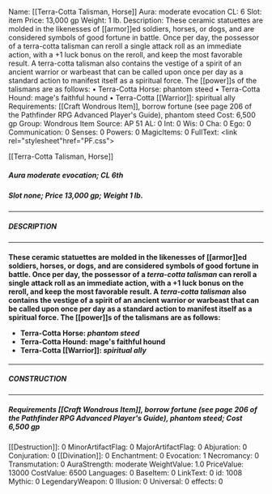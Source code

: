 Name: [[Terra-Cotta Talisman, Horse]]
Aura: moderate evocation
CL: 6
Slot: item
Price: 13,000 gp
Weight: 1 lb.
Description: These ceramic statuettes are molded in the likenesses of [[armor]]ed soldiers, horses, or dogs, and are considered symbols of good fortune in battle. Once per day, the possessor of a terra-cotta talisman can reroll a single attack roll as an immediate action, with a +1 luck bonus on the reroll, and keep the most favorable result. A terra-cotta talisman also contains the vestige of a spirit of an ancient warrior or warbeast that can be called upon once per day as a standard action to manifest itself as a spiritual force. The [[power]]s of the talismans are as follows: • Terra-Cotta Horse: phantom steed • Terra-Cotta Hound: mage's faithful hound • Terra-Cotta [[Warrior]]: spiritual ally
Requirements: [[Craft Wondrous Item]], borrow fortune (see page 206 of the Pathfinder RPG Advanced Player's Guide), phantom steed
Cost: 6,500 gp
Group: Wondrous Item
Source: AP 51
AL: 0
Int: 0
Wis: 0
Cha: 0
Ego: 0
Communication: 0
Senses: 0
Powers: 0
MagicItems: 0
FullText: <link rel="stylesheet"href="PF.css"><div class="heading"><p class="alignleft">[[Terra-Cotta Talisman, Horse]]</p><div style="clear: both;"></div></div><div><h5><b>Aura </b>moderate evocation; <b>CL </b>6th</h5><h5><b>Slot </b>none; <b>Price </b>13,000 gp; <b>Weight </b>1 lb.</h5></div><hr/><div><h5><b>DESCRIPTION</b></h5></div><hr/><div><h4><p>These ceramic statuettes are molded in the likenesses of [[armor]]ed soldiers, horses, or dogs, and are considered symbols of good fortune in battle. Once per day, the possessor of a <i>terra-cotta talisman</i> can reroll a single attack roll as an immediate action, with a +1 luck bonus on the reroll, and keep the most favorable result. A <i>terra-cotta talisman</i> also contains the vestige of a spirit of an ancient warrior or warbeast that can be called upon once per day as a standard action to manifest itself as a spiritual force. The [[power]]s of the talismans are as follows: <ul><li> Terra-Cotta Horse: <i>phantom steed</i> <li> Terra-Cotta Hound: mage's faithful hound <li> Terra-Cotta [[Warrior]]: <i>spiritual ally</i></ul></p></h4></div><hr/><div><h5><b>CONSTRUCTION</b></h5></div><hr/><div><h5><b>Requirements </b>[[Craft Wondrous Item]], <i>borrow fortune (see page 206 of the Pathfinder RPG Advanced Player's Guide)</i>, <i>phantom steed</i>; <b>Cost </b>6,500 gp</h5></div>
[[Destruction]]: 0
MinorArtifactFlag: 0
MajorArtifactFlag: 0
Abjuration: 0
Conjuration: 0
[[Divination]]: 0
Enchantment: 0
Evocation: 1
Necromancy: 0
Transmutation: 0
AuraStrength: moderate
WeightValue: 1.0
PriceValue: 13000
CostValue: 6500
Languages: 0
BaseItem: 0
LinkText: 0
id: 1008
Mythic: 0
LegendaryWeapon: 0
Illusion: 0
Universal: 0
effects: 0
